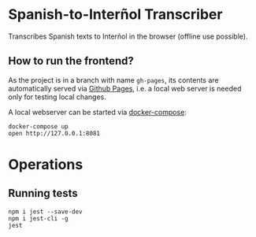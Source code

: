 # Spanish-to-Interñol Transcriber

Transcribes Spanish texts to Interñol in the browser (offline use possible).

## How to run the frontend?

As the project is in a branch with name `gh-pages`, its contents are automatically
served via [Github Pages](https://rwitzel.github.io/spanish-to-internol-transcriber/frontend/),
i.e. a local web server is needed only for testing local changes.

A local webserver can be started via [docker-compose](https://docs.docker.com/compose/install/):

    docker-compose up
    open http://127.0.0.1:8081

# Operations

## Running tests

```commandline
npm i jest --save-dev
npm i jest-cli -g
jest
```   
   
